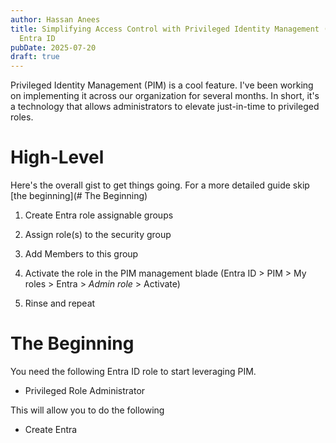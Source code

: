 ```yaml
---
author: Hassan Anees
title: Simplifying Access Control with Privileged Identity Management (PIM) in
  Entra ID
pubDate: 2025-07-20
draft: true
---
```

Privileged Identity Management (PIM) is a cool feature. I've been working on implementing it across our organization for several months. In short, it's a technology that allows administrators to elevate just-in-time to privileged roles.

# High-Level

Here's the overall gist to get things going. For a more detailed guide skip [the beginning](# The Beginning)

1.  Create Entra role assignable groups
    
2.  Assign role(s) to the security group
    
3.  Add Members to this group
    
4.  Activate the role in the PIM management blade (Entra ID > PIM > My roles > Entra > _Admin role_ > Activate)
    
5.  Rinse and repeat
    

# The Beginning

You need the following Entra ID role to start leveraging PIM.

*   Privileged Role Administrator
    

This will allow you to do the following

*   Create Entra